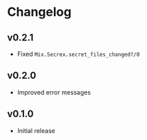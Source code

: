 # Changelog

## v0.2.1

  * Fixed `Mix.Secrex.secret_files_changed?/0`

## v0.2.0

  * Improved error messages

## v0.1.0

  * Initial release
